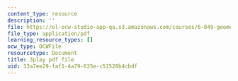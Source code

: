 ```yaml
---
content_type: resource
description: ''
file: https://ol-ocw-studio-app-qa.s3.amazonaws.com/courses/6-849-geometric-folding-algorithms-linkages-origami-polyhedra-fall-2012/33a7ee29faf14a79635ec51528b4cbdf_6GAq2w_HBUQ.pdf
file_type: application/pdf
learning_resource_types: []
ocw_type: OCWFile
resourcetype: Document
title: 3play pdf file
uid: 33a7ee29-faf1-4a79-635e-c51528b4cbdf
---
```

